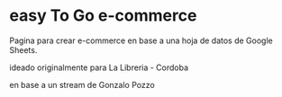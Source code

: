 # easy To Go e-commerce

Pagina para crear e-commerce en base a una hoja de datos de Google Sheets.

ideado originalmente para La Libreria - Cordoba

en base a un stream de Gonzalo Pozzo
